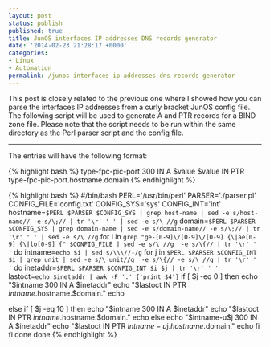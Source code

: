 ```yaml
---
layout: post
status: publish
published: true
title: JunOS interfaces IP addresses DNS records generator
date: '2014-02-23 21:28:17 +0000'
categories:
- Linux
- Automation
permalink: /junos-interfaces-ip-addresses-dns-records-generator
---
```

This post is closely related to the previous one where I showed how you can parse the interfaces IP addresses from a curly bracket JunOS config file. The following script will be used to generate A and PTR records for a BIND zone file. Please note that the script needs to be run within the same directory as the Perl parser script and the config file.

___

The entries will have the following format:

{% highlight bash %}
type-fpc-pic-port 300 IN A $value
$value IN PTR type-fpc-pic-port.hostname.domain
{% endhighlight %} 

{% highlight bash %}
#/bin/bash
PERL='/usr/bin/perl'
PARSER='./parser.pl'
CONFIG_FILE='config.txt'
CONFIG_SYS='sys'
CONFIG_INT='int'
hostname=`$PERL $PARSER $CONFIG_SYS | grep host-name | sed -e s/host-name// -e s/\;// | tr '\r' ' ' | sed -e s/\ //g`
domain=`$PERL $PARSER $CONFIG_SYS | grep domain-name | sed -e s/domain-name// -e s/\;// | tr '\r' ' ' | sed -e s/\ //g`
for i in `grep "ge-[0-9]\/[0-9]\/[0-9] {\|ae[0-9] {\|lo[0-9] {" $CONFIG_FILE | sed -e s/\ //g  -e s/\{// | tr '\r' ' '`
    do
        intname=`echo $i | sed s/\\\//-/g`
        for j in `$PERL $PARSER $CONFIG_INT $i | grep unit | sed -e s/\ unit//g  -e s/\{// -e s/\ //g | tr '\r' ' '`
            do
                inetaddr=`$PERL $PARSER $CONFIG_INT $i $j | tr '\r' ' '`
                lastoct=`echo $inetaddr | awk -F '.' {'print $4'}`
                if [ $j -eq 0 ]
                then
                    echo "$intname 300 IN A  $inetaddr"
                    echo "$lastoct  IN  PTR $intname.$hostname.$domain."
                    echo</p>
                else
                    if [ $j -eq 10 ]
                    then
                        echo "$intname 300 IN A  $inetaddr"
                        echo "$lastoct  IN  PTR $intname.$hostname.$domain."
                        echo
                    else
                        echo "$intname-u$j 300 IN A  $inetaddr"
                        echo "$lastoct  IN  PTR $intname-u$j.$hostname.$domain."
                        echo
                    fi
                fi
            done
    done
{% endhighlight %} 
